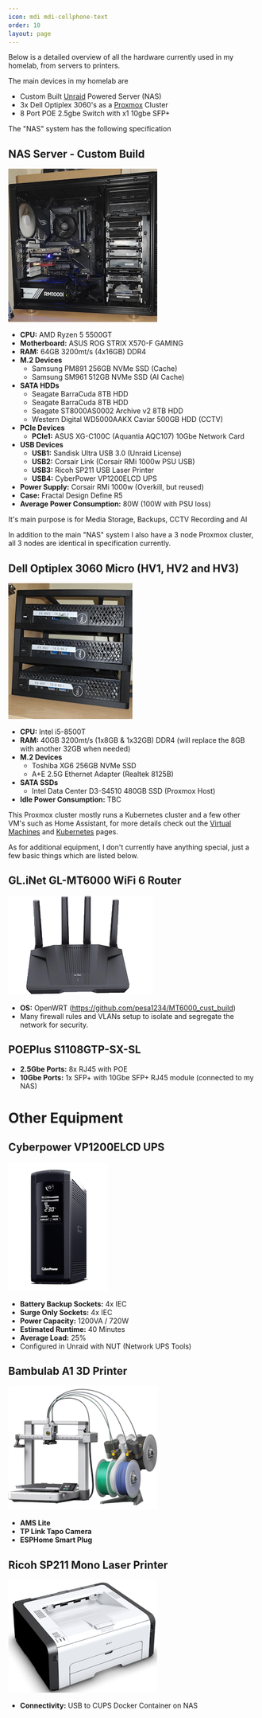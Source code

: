 ```yaml
---
icon: mdi mdi-cellphone-text
order: 10
layout: page
---
```


Below is a detailed overview of all the hardware currently used in my homelab, from servers to printers.

The main devices in my homelab are

- Custom Built [Unraid](/tags/unraid) Powered Server (NAS)
- 3x Dell Optiplex 3060's as a [Proxmox](/tags/proxmox) Cluster
- 8 Port POE 2.5gbe Switch with x1 10gbe SFP+

The "NAS" system has the following specification
## NAS Server - Custom Build
![nas.png](/assets/img/old/nas.png)
-   **CPU:** AMD Ryzen 5 5500GT
-   **Motherboard:** ASUS ROG STRIX X570-F GAMING
-   **RAM:** 64GB 3200mt/s (4x16GB) DDR4
-   **M.2 Devices**
    -   Samsung PM891 256GB NVMe SSD (Cache)
    -   Samsung SM961 512GB NVMe SSD (AI Cache)
-   **SATA HDDs**
    -   Seagate BarraCuda 8TB HDD
    -   Seagate BarraCuda 8TB HDD
    -   Seagate ST8000AS0002 Archive v2 8TB HDD
    -   Western Digital WD5000AAKX Caviar 500GB HDD (CCTV)
-   **PCIe Devices**
    -   **PCIe1:** ASUS XG-C100C (Aquantia AQC107) 10Gbe Network Card
-   **USB Devices**
    -   **USB1:** Sandisk Ultra USB 3.0 (Unraid License)
    -   **USB2:** Corsair Link (Corsair RMi 1000w PSU USB)
    -   **USB3:** Ricoh SP211 USB Laser Printer
    -   **USB4:** CyberPower VP1200ELCD UPS
-   **Power Supply:** Corsair RMi 1000w (Overkill, but reused)
-   **Case:** Fractal Design Define R5
-   **Average Power Consumption:** 80W (100W with PSU loss)

It's main purpose is for Media Storage, Backups, CCTV Recording and AI

In addition to the main "NAS" system I also have a 3 node Proxmox cluster, all 3 nodes are identical in specification currently.
## Dell Optiplex 3060 Micro (HV1, HV2 and HV3)
![hv.png](/assets/img/old/hv.png)
-   **CPU:** Intel i5-8500T
-   **RAM:** 40GB 3200mt/s (1x8GB & 1x32GB) DDR4 (will replace the 8GB with another 32GB when needed)
-   **M.2 Devices**
    -   Toshiba XG6 256GB NVMe SSD
    -   A+E 2.5G Ethernet Adapter (Realtek 8125B)
-   **SATA SSDs**
    -   Intel Data Center D3-S4510 480GB SSD (Proxmox Host)
-   **Idle Power Consumption:** TBC

This Proxmox cluster mostly runs a Kubernetes cluster and a few other VM's such as Home Assistant, for more details check out the [Virtual Machines](/virtualmachines) and [Kubernetes](/kubernetes) pages.

As for additional equipment, I don't currently have anything special, just a few basic things which are listed below.

## GL.iNet GL-MT6000 WiFi 6 Router
![router.png](/assets/img/old/router.png)
-   **OS:** OpenWRT (https://github.com/pesa1234/MT6000_cust_build)
-   Many firewall rules and VLANs setup to isolate and segregate the network for security.

## POEPlus S1108GTP-SX-SL
-   **2.5Gbe Ports:** 8x RJ45 with POE
-   **10Gbe Ports:** 1x SFP+ with 10Gbe SFP+ RJ45 module (connected to my NAS)

# Other Equipment
## Cyberpower VP1200ELCD UPS
![ups.png](/assets/img/old/ups.png)
-   **Battery Backup Sockets:** 4x IEC
-   **Surge Only Sockets:** 4x IEC
-   **Power Capacity:** 1200VA / 720W
-   **Estimated Runtime:** 40 Minutes
-   **Average Load:** 25%
-   Configured in Unraid with NUT (Network UPS Tools)

## Bambulab A1 3D Printer
![a1.png](/assets/img/old/a1.png)
-   **AMS Lite**
-   **TP Link Tapo Camera**
-   **ESPHome Smart Plug**

## Ricoh SP211 Mono Laser Printer
![sp211.png](/assets/img/old/sp211.png)
-   **Connectivity:** USB to CUPS Docker Container on NAS